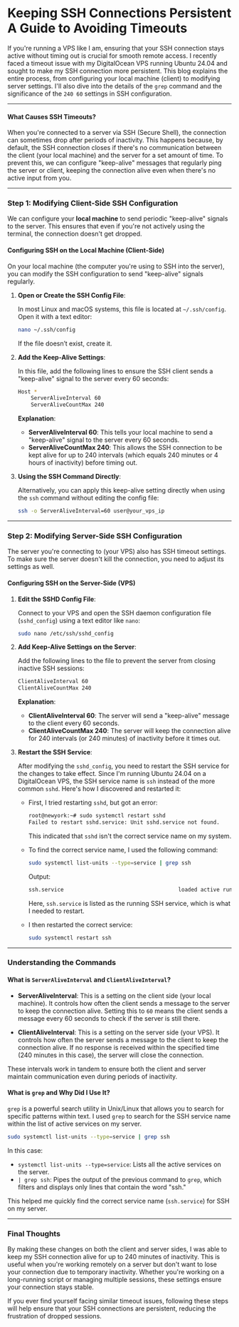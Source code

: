 # Keeping SSH Connections Persistent A Guide to Avoiding Timeouts

If you're running a VPS like I am, ensuring that your SSH connection stays active without timing out is crucial for smooth remote access. I recently faced a timeout issue with my DigitalOcean VPS running Ubuntu 24.04 and sought to make my SSH connection more persistent. This blog explains the entire process, from configuring your local machine (client) to modifying server settings. I'll also dive into the details of the `grep` command and the significance of the `240 60` settings in SSH configuration.

---

#### **What Causes SSH Timeouts?**

When you're connected to a server via SSH (Secure Shell), the connection can sometimes drop after periods of inactivity. This happens because, by default, the SSH connection closes if there's no communication between the client (your local machine) and the server for a set amount of time. To prevent this, we can configure "keep-alive" messages that regularly ping the server or client, keeping the connection alive even when there's no active input from you.

---

### **Step 1: Modifying Client-Side SSH Configuration**

We can configure your **local machine** to send periodic "keep-alive" signals to the server. This ensures that even if you're not actively using the terminal, the connection doesn't get dropped.

#### **Configuring SSH on the Local Machine (Client-Side)**

On your local machine (the computer you're using to SSH into the server), you can modify the SSH configuration to send "keep-alive" signals regularly.

1. **Open or Create the SSH Config File**:

   In most Linux and macOS systems, this file is located at `~/.ssh/config`. Open it with a text editor:

   ```bash
   nano ~/.ssh/config
   ```

   If the file doesn’t exist, create it.

2. **Add the Keep-Alive Settings**:

   In this file, add the following lines to ensure the SSH client sends a "keep-alive" signal to the server every 60 seconds:

   ```bash
   Host *
       ServerAliveInterval 60
       ServerAliveCountMax 240
   ```

   **Explanation**:
   - **ServerAliveInterval 60**: This tells your local machine to send a "keep-alive" signal to the server every 60 seconds.
   - **ServerAliveCountMax 240**: This allows the SSH connection to be kept alive for up to 240 intervals (which equals 240 minutes or 4 hours of inactivity) before timing out.

3. **Using the SSH Command Directly**:

   Alternatively, you can apply this keep-alive setting directly when using the `ssh` command without editing the config file:

   ```bash
   ssh -o ServerAliveInterval=60 user@your_vps_ip
   ```

---

### **Step 2: Modifying Server-Side SSH Configuration**

The server you're connecting to (your VPS) also has SSH timeout settings. To make sure the server doesn't kill the connection, you need to adjust its settings as well.

#### **Configuring SSH on the Server-Side (VPS)**

1. **Edit the SSHD Config File**:

   Connect to your VPS and open the SSH daemon configuration file (`sshd_config`) using a text editor like `nano`:

   ```bash
   sudo nano /etc/ssh/sshd_config
   ```

2. **Add Keep-Alive Settings on the Server**:

   Add the following lines to the file to prevent the server from closing inactive SSH sessions:

   ```bash
   ClientAliveInterval 60
   ClientAliveCountMax 240
   ```

   **Explanation**:
   - **ClientAliveInterval 60**: The server will send a "keep-alive" message to the client every 60 seconds.
   - **ClientAliveCountMax 240**: The server will keep the connection alive for 240 intervals (or 240 minutes) of inactivity before it times out.

3. **Restart the SSH Service**:

   After modifying the `sshd_config`, you need to restart the SSH service for the changes to take effect. Since I'm running Ubuntu 24.04 on a DigitalOcean VPS, the SSH service name is `ssh` instead of the more common `sshd`. Here's how I discovered and restarted it:

   - First, I tried restarting `sshd`, but got an error:

     ```bash
     root@newyork:~# sudo systemctl restart sshd
     Failed to restart sshd.service: Unit sshd.service not found.
     ```

     This indicated that `sshd` isn't the correct service name on my system.

   - To find the correct service name, I used the following command:

     ```bash
     sudo systemctl list-units --type=service | grep ssh
     ```

     Output:
     ```bash
     ssh.service                                    loaded active running OpenBSD Secure Shell server
     ```

     Here, `ssh.service` is listed as the running SSH service, which is what I needed to restart.

   - I then restarted the correct service:

     ```bash
     sudo systemctl restart ssh
     ```

---

### **Understanding the Commands**

#### **What is `ServerAliveInterval` and `ClientAliveInterval`?**

- **ServerAliveInterval**: This is a setting on the client side (your local machine). It controls how often the client sends a message to the server to keep the connection alive. Setting this to `60` means the client sends a message every 60 seconds to check if the server is still there.

- **ClientAliveInterval**: This is a setting on the server side (your VPS). It controls how often the server sends a message to the client to keep the connection alive. If no response is received within the specified time (240 minutes in this case), the server will close the connection.

These intervals work in tandem to ensure both the client and server maintain communication even during periods of inactivity.

#### **What is `grep` and Why Did I Use It?**

`grep` is a powerful search utility in Unix/Linux that allows you to search for specific patterns within text. I used `grep` to search for the SSH service name within the list of active services on my server.

```bash
sudo systemctl list-units --type=service | grep ssh
```

In this case:
- `systemctl list-units --type=service`: Lists all the active services on the server.
- `| grep ssh`: Pipes the output of the previous command to `grep`, which filters and displays only lines that contain the word "ssh."

This helped me quickly find the correct service name (`ssh.service`) for SSH on my server.

---

### **Final Thoughts**

By making these changes on both the client and server sides, I was able to keep my SSH connection alive for up to 240 minutes of inactivity. This is useful when you're working remotely on a server but don't want to lose your connection due to temporary inactivity. Whether you're working on a long-running script or managing multiple sessions, these settings ensure your connection stays stable.

If you ever find yourself facing similar timeout issues, following these steps will help ensure that your SSH connections are persistent, reducing the frustration of dropped sessions.
